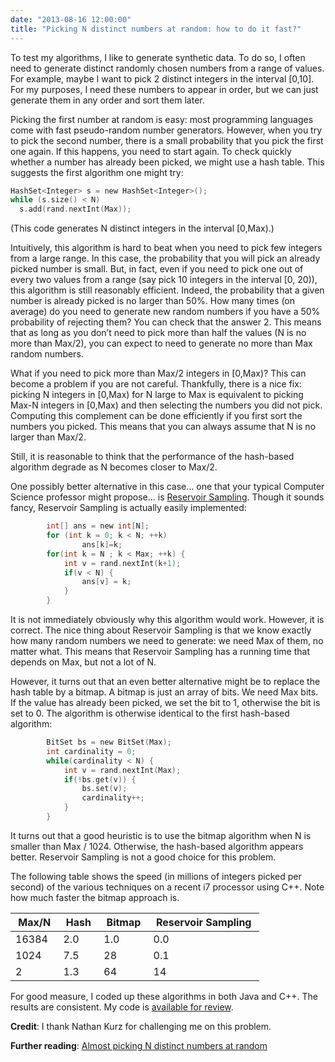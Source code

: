 ```yaml
---
date: "2013-08-16 12:00:00"
title: "Picking N distinct numbers at random: how to do it fast?"
---
```




To test my algorithms, I like to generate synthetic data. To do so, I often need to generate distinct randomly chosen numbers from a range of values. For example, maybe I want to pick 2 distinct integers in the interval [0,10]. For my purposes, I need these numbers to appear in order, but we can just generate them in any order and sort them later.

Picking the first number at random is easy: most programming languages come with fast pseudo-random number generators. However, when you try to pick the second number, there is a small probability that you pick the first one again. If this happens, you need to start again. To check quickly whether a number has already been picked, we might use a hash table. This suggests the first algorithm one might try:



```C
HashSet<Integer> s = new HashSet<Integer>();
while (s.size() < N)
  s.add(rand.nextInt(Max));
```



(This code generates N distinct integers in the interval [0,Max).)

Intuitively, this algorithm is hard to beat when you need to pick few integers from a large range. In this case, the probability that you will pick an already picked number is small. But, in fact, even if you need to pick one out of every two values from a range (say pick 10 integers in the interval [0, 20)), this algorithm is still reasonably efficient. Indeed, the probability that a given number is already picked is no larger than 50%. How many times (on average) do you need to generate new random numbers if you have a 50% probability of rejecting them? You can check that the answer 2. This means that as long as you don&rsquo;t need to pick more than half the values (N is no more than Max/2), you can expect to need to generate no more than Max random numbers.

What if you need to pick more than Max/2 integers in [0,Max)? This can become a problem if you are not careful. Thankfully, there is a nice fix: picking N integers in [0,Max) for N large to Max is equivalent to picking Max-N integers in [0,Max) and then selecting the numbers you did not pick. Computing this complement can be done efficiently if you first sort the numbers you picked. This means that you can always assume that N is no larger than Max/2. 

Still, it is reasonable to think that the performance of the hash-based algorithm degrade as N becomes closer to Max/2. 

One possibly better alternative in this case&hellip; one that your typical Computer Science professor might propose&hellip; is [Reservoir Sampling](https://en.wikipedia.org/wiki/Reservoir_sampling). Though it sounds fancy, Reservoir Sampling is actually easily implemented:



```C
        int[] ans = new int[N];
        for (int k = 0; k < N; ++k)
                ans[k]=k;
        for(int k = N ; k < Max; ++k) {
        	int v = rand.nextInt(k+1);
        	if(v < N) {
        		ans[v] = k;
        	}
        }
```



It is not immediately obviously why this algorithm would work. However, it is correct. The nice thing about Reservoir Sampling is that we know exactly how many random numbers we need to generate: we need Max of them, no matter what. This means that Reservoir Sampling has a running time that depends on Max, but not a lot of N. 

However, it turns out that an even better alternative might be to replace the hash table by a bitmap. A bitmap is just an array of bits. We need Max bits. If the value has already been picked, we set the bit to 1, otherwise the bit is set to 0. The algorithm is otherwise identical to the first hash-based algorithm:



```C
        BitSet bs = new BitSet(Max);
        int cardinality = 0;
        while(cardinality < N) {
        	int v = rand.nextInt(Max);
        	if(!bs.get(v)) {
        		bs.set(v);
        		cardinality++;
        	}
        }
```



It turns out that a good heuristic is to use the bitmap algorithm when N is smaller than Max / 1024. Otherwise, the hash-based algorithm appears better. Reservoir Sampling is not a good choice for this problem.

The following table shows the speed (in millions of integers picked per second) of the various techniques on a recent i7 processor using C++. Note how much faster the bitmap approach is.

&nbsp;Max/N&nbsp;        |&nbsp;Hash&nbsp;         |&nbsp;Bitmap&nbsp;       |&nbsp;Reservoir Sampling&nbsp; |
-------------------------|-------------------------|-------------------------|-------------------------|
16384                    |2.0                      |1.0                      |0.0                      |
1024                     |7.5                      |28                       |0.1                      |
2                        |1.3                      |64                       |14                       |


For good measure, I coded up these algorithms in both Java and C++. The results are consistent. My code is [available for review](https://github.com/lemire/Code-used-on-Daniel-Lemire-s-blog/tree/master/2013/08/14).

__Credit__: I thank Nathan Kurz for challenging me on this problem.

__Further reading__: [Almost picking N distinct numbers at random](/lemire/blog/2019/05/07/almost-picking-n-distinct-numbers-at-random/)

